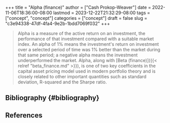 +++
title = "Alpha (finance)"
author = ["Cash Prokop-Weaver"]
date = 2022-11-06T18:36:00-08:00
lastmod = 2023-12-22T21:32:29-08:00
tags = ["concept", "concept"]
categories = ["concept"]
draft = false
slug = "c3e94338-47df-4fa4-9e2b-1bdd7069f032"
+++

> Alpha is a measure of the active return on an investment, the performance of that investment compared with a suitable market index. An alpha of 1% means the investment's return on investment over a selected period of time was 1% better than the market during that same period; a negative alpha means the investment underperformed the market. Alpha, along with [Beta (finance)]({{< relref "beta_finance.md" >}}), is one of two key coefficients in the capital asset pricing model used in modern portfolio theory and is closely related to other important quantities such as standard deviation, R-squared and the Sharpe ratio.


## Bibliography {#bibliography}

## References

<style>.csl-entry{text-indent: -1.5em; margin-left: 1.5em;}</style><div class="csl-bib-body">
</div>
